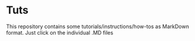# Tuts
This repository contains some tutorials/instructions/how-tos as MarkDown format.
Just click on the individual .MD files
